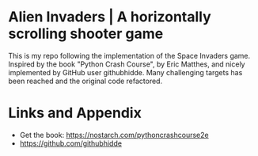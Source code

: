 # Alien Invaders | A horizontally scrolling shooter game

This is my repo following the implementation of the Space Invaders game. Inspired by the book "Python Crash Course", by Eric Matthes, and nicely implemented by GitHub user githubhidde. Many challenging targets has been reached and the original code refactored.

Links and Appendix
========================================================

- Get the book: https://nostarch.com/pythoncrashcourse2e
- https://github.com/githubhidde
